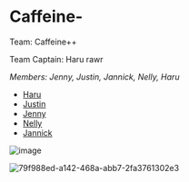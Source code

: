 # Caffeine-
Team: Caffeine++

Team Captain: Haru rawr

_Members: Jenny, Justin, Jannick, Nelly, Haru_

- [Haru](https://github.com/MiaGMB/Code-1)
- [Justin](https://github.com/JustinFrei/Code1)
- [Jenny](https://github.com/jwernerr/Code1)
- [Nelly](https://github.com/NxNelly)
- [Jannick](https://github.com/JNiqua/Code-1)


![image](https://github.com/MiaGMB/Caffeine-/assets/173050213/b741bd8b-5520-4c38-8eeb-73bb4d7187e8)

  
![79f988ed-a142-468a-abb7-2fa3761302e3](https://github.com/MiaGMB/Caffeine-/assets/173050947/a4921e8e-48f9-468e-8f64-d0e76f1bcd61)



